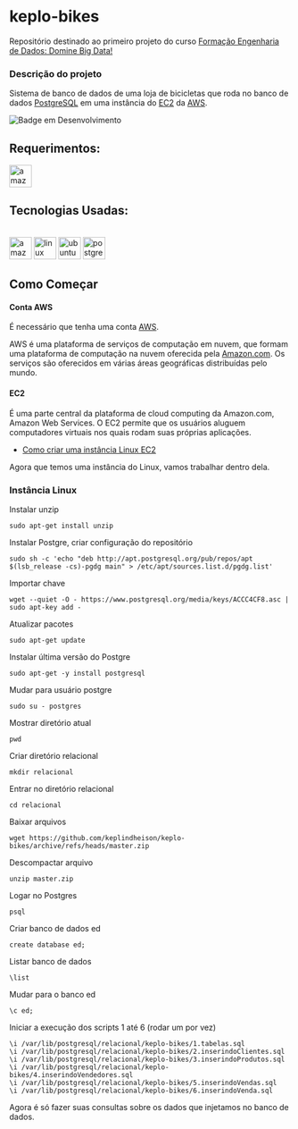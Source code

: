 # keplo-bikes

Repositório destinado ao primeiro projeto do curso [Formação Engenharia de Dados: Domine Big Data!](https://www.udemy.com/course/engenheiro-de-dados/)

### Descrição do projeto
Sistema de banco de dados de uma loja de bicicletas que roda no banco de dados [PostgreSQL](https://www.postgresql.org/) em uma instância do [EC2](https://aws.amazon.com/pt/ec2/?trk=273714db-4e14-42ba-be75-e3e36c4bc786&sc_channel=ps&ef_id=CjwKCAjwx_eiBhBGEiwA15gLN0FldiPzmUbYiG9yqpGB4vVDQMKOC3W0VjoQx3qbP_YwaX_GRZZurhoCmSQQAvD_BwE:G:s&s_kwcid=AL!4422!3!589890540382!e!!g!!ec2!16393914376!135045745338) da [AWS](https://aws.amazon.com/).

![Badge em Desenvolvimento](http://img.shields.io/static/v1?label=STATUS&message=EM%20DESENVOLVIMENTO&color=GREEN&style=for-the-badge)

## Requerimentos:
<img  aling="center"  alt="amazon-web-services"  width="40"  height="40"  src="https://img.icons8.com/color/48/amazon-web-services.png"  />


## Tecnologias Usadas:
<div  style="display: inline_block"><br>
<img  aling="center"  alt="amazon-web-services"  width="40"  height="40"  src="https://img.icons8.com/color/48/amazon-web-services.png"  />
<img aling="center"  alt="linux"  width="40"  height="40" src="https://cdn.jsdelivr.net/gh/devicons/devicon/icons/linux/linux-original.svg" />
<img aling="center"  alt="ubuntu"  width="40"  height="40" src="https://cdn.jsdelivr.net/gh/devicons/devicon/icons/ubuntu/ubuntu-plain-wordmark.svg" />
<img  aling="center"  alt ="postgresql"  heigth="30"  width="40"  src="https://cdn.jsdelivr.net/gh/devicons/devicon/icons/postgresql/postgresql-original-wordmark.svg"  />
</div>

## Como Começar

#### Conta AWS
É necessário que tenha uma conta [AWS](https://aws.amazon.com/).

AWS é uma plataforma de serviços de computação em nuvem, que formam uma plataforma de computação na nuvem oferecida pela  [Amazon.com](http://amazon.com/). Os serviços são oferecidos em várias áreas geográficas distribuídas pelo mundo.

#### EC2
É uma parte central da plataforma de cloud computing da Amazon.com, Amazon Web Services. O EC2 permite que os usuários aluguem computadores virtuais nos quais rodam suas próprias aplicações.
 * [Como criar uma instância Linux EC2](https://docs.aws.amazon.com/pt_br/AWSEC2/latest/UserGuide/EC2_GetStarted.html)

Agora que temos uma instância do Linux, vamos trabalhar dentro dela.

### Instância Linux
Instalar unzip
```
sudo apt-get install unzip
```

Instalar Postgre, criar configuração do repositório
```
sudo sh -c 'echo "deb http://apt.postgresql.org/pub/repos/apt $(lsb_release -cs)-pgdg main" > /etc/apt/sources.list.d/pgdg.list'
```

Importar chave
```
wget --quiet -O - https://www.postgresql.org/media/keys/ACCC4CF8.asc | sudo apt-key add -
```

Atualizar pacotes
```
sudo apt-get update
```

Instalar última versão do Postgre
```
sudo apt-get -y install postgresql
```

Mudar para usuário postgre
```
sudo su - postgres
```

Mostrar diretório atual
```
pwd
```

Criar diretório relacional
```
mkdir relacional
```

Entrar no diretório relacional 
```
cd relacional
```

Baixar arquivos 
```
wget https://github.com/keplindheison/keplo-bikes/archive/refs/heads/master.zip
```

Descompactar arquivo
```
unzip master.zip
```

Logar no Postgres
```
psql
```

Criar banco de dados ed
```
create database ed;
```

Listar banco de dados
```
\list
```

Mudar para o banco ed
```
\c ed;
```

Iniciar a execução dos scripts 1 até 6 (rodar um por vez)
```
\i /var/lib/postgresql/relacional/keplo-bikes/1.tabelas.sql
\i /var/lib/postgresql/relacional/keplo-bikes/2.inserindoClientes.sql
\i /var/lib/postgresql/relacional/keplo-bikes/3.inserindoProdutos.sql
\i /var/lib/postgresql/relacional/keplo-bikes/4.inserindoVendedores.sql
\i /var/lib/postgresql/relacional/keplo-bikes/5.inserindoVendas.sql
\i /var/lib/postgresql/relacional/keplo-bikes/6.inserindoVenda.sql
```

Agora é só fazer suas consultas sobre os dados que injetamos no banco de dados.
